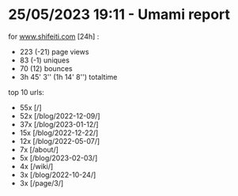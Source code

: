 # 25/05/2023 19:11 - Umami report
for www.shifeiti.com [24h] :

 - 223 (-21) page views
 - 83 (-1) uniques
 - 70 (12) bounces
 - 3h 45' 3'' (1h 14' 8'') totaltime


top 10 urls:
 - 55x [/]
 - 52x [/blog/2022-12-09/]
 - 37x [/blog/2023-01-12/]
 - 15x [/blog/2022-12-22/]
 - 12x [/blog/2022-05-07/]
 - 7x [/about/]
 - 5x [/blog/2023-02-03/]
 - 4x [/wiki/]
 - 3x [/blog/2022-10-24/]
 - 3x [/page/3/]


